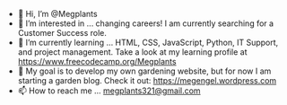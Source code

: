 - 👋 Hi, I’m @Megplants
- 👀 I’m interested in ... changing careers! I am currently searching for a Customer Success role.
- 🌱 I’m currently learning ... HTML, CSS, JavaScript, Python, IT Support, and project management. Take a look at my learning profile at https://www.freecodecamp.org/Megplants
- 💞️ My goal is to develop my own gardening website, but for now I am starting a garden blog. Check it out: https://megengel.wordpress.com
- 📫 How to reach me ... megplants321@gmail.com

<!---
Megplants/Megplants is a ✨ special ✨ repository because its `README.md` (this file) appears on your GitHub profile.
You can click the Preview link to take a look at your changes.
--->
